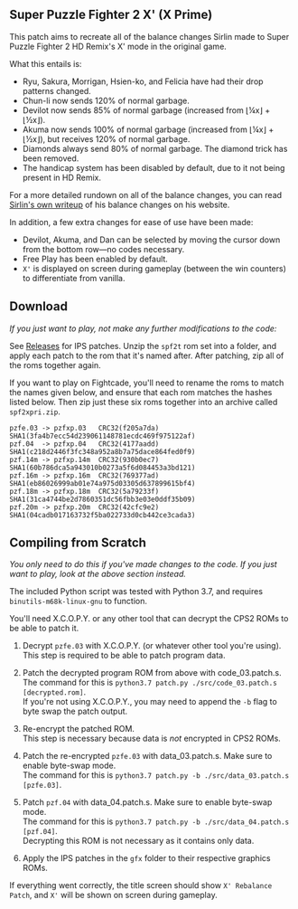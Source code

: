 ## Super Puzzle Fighter 2 X' (X Prime)

This patch aims to recreate all of the balance changes Sirlin made to Super Puzzle Fighter 2 HD Remix's X' mode in the original game.

What this entails is:
* Ryu, Sakura, Morrigan, Hsien-ko, and Felicia have had their drop patterns changed.
* Chun-li now sends 120% of normal garbage.
* Devilot now sends 85% of normal garbage (increased from ⌊¼x⌋ + ⌊½x⌋).
* Akuma now sends 100% of normal garbage (increased from ⌊¼x⌋ + ⌊½x⌋), but receives 120% of normal garbage.
* Diamonds always send 80% of normal garbage. The diamond trick has been removed.
* The handicap system has been disabled by default, due to it not being present in HD Remix.

For a more detailed rundown on all of the balance changes,
you can read [Sirlin's own writeup](https://www.sirlin.net/articles/balancing-puzzle-fighter)
of his balance changes on his website.

In addition, a few extra changes for ease of use have been made:
* Devilot, Akuma, and Dan can be selected by moving the cursor down from the bottom row—no codes necessary.
* Free Play has been enabled by default.
* `X'` is displayed on screen during gameplay (between the win counters) to differentiate from vanilla.

## Download

_If you just want to play, not make any further modifications to the code:_

See [Releases](https://github.com/KScl/puzzle-fighter-x-prime/releases) for IPS patches. Unzip the `spf2t` rom set into a folder, and apply each patch to the rom that it's named after. After patching, zip all of the roms together again.

If you want to play on Fightcade, you'll need to rename the roms to match the names given below, and ensure that each rom matches the hashes listed below. Then zip just these six roms together into an archive called `spf2xpri.zip`.

```
pzfe.03 -> pzfxp.03   CRC32(f205a7da) SHA1(3fa4b7ecc54d239061148781ecdc469f975122af)
pzf.04  -> pzfxp.04   CRC32(4177aadd) SHA1(c218d2446f3fc348a952a8b7a75dace864fed0f9)
pzf.14m -> pzfxp.14m  CRC32(930b0ec7) SHA1(60b786dca5a943010b0273a5f6d084453a3bd121)
pzf.16m -> pzfxp.16m  CRC32(769377ad) SHA1(eb86026999ab01e74a975d03305d637899615bf4)
pzf.18m -> pzfxp.18m  CRC32(5a79233f) SHA1(31ca4744be2d7860351dc56fbb3e03e0ddf35b09)
pzf.20m -> pzfxp.20m  CRC32(42cfc9e2) SHA1(04cadb017163732f5ba022733d0cb442ce3cada3)
```

## Compiling from Scratch

_You only need to do this if you've made changes to the code. If you just want to play, look at the above section instead._

The included Python script was tested with Python 3.7, and requires `binutils-m68k-linux-gnu` to function.

You'll need X.C.O.P.Y. or any other tool that can decrypt the CPS2 ROMs to be able to patch it.

1. Decrypt `pzfe.03` with X.C.O.P.Y. (or whatever other tool you're using).<br />
This step is required to be able to patch program data.

2. Patch the decrypted program ROM from above with code_03.patch.s.<br />
The command for this is `python3.7 patch.py ./src/code_03.patch.s [decrypted.rom]`.<br />
If you're not using X.C.O.P.Y., you may need to append the `-b` flag to byte swap the patch output.

3. Re-encrypt the patched ROM.<br />
This step is necessary because data is *not* encrypted in CPS2 ROMs.

4. Patch the re-encrypted `pzfe.03` with data_03.patch.s. Make sure to enable byte-swap mode.<br />
The command for this is `python3.7 patch.py -b ./src/data_03.patch.s [pzfe.03]`.

5. Patch `pzf.04` with data_04.patch.s. Make sure to enable byte-swap mode.<br />
The command for this is `python3.7 patch.py -b ./src/data_04.patch.s [pzf.04]`.<br />
Decrypting this ROM is not necessary as it contains only data.

6. Apply the IPS patches in the `gfx` folder to their respective graphics ROMs.

If everything went correctly, the title screen should show `X' Rebalance Patch`,
and `X'` will be shown on screen during gameplay.
